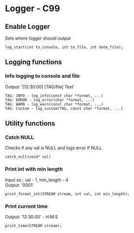 # Logger - C99
## Enable Logger
Sets where logger should output
```
log_start(int to_console, int to_file, int date_file);
```
## Logging functions
### Info logging to console and file
Output: '[12:30:00] [TAG/file] Text'
```
TAG: INFO - log_info(const char *format, ...)
TAG: ERROR - log_error(char *format, ...)
TAG: WARN - log_warn(const char *format, ...)
TAG: Custom - log_custom(TAG, const char *format, ...)
```

## Utility functions
### Catch NULL
Checks if any val is NULL and logs error if NULL
```
catch_null(void* val)
```
### Print int with min length
Input ex.: val - 1, min_length - 4\
Output: '0001'
```
print_format_int(STREAM stream, int val, int min_length);
```
### Print current time
Output: '12:30:00' - H:M:S
```
print_time(STREAM stream);
```
